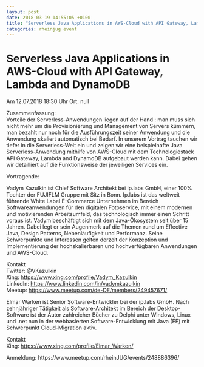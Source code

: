 ```yaml
---
layout: post
date: 2018-03-19 14:55:05 +0100
title: "Serverless Java Applications in AWS-Cloud with API Gateway, Lambda and DynamoDB"
categories: rheinjug event
---
```

# Serverless Java Applications in AWS-Cloud with API Gateway, Lambda and DynamoDB
Am 12.07.2018 18:30 Uhr
Ort: null
<p>Zusammenfassung:<br/>Vorteile der Serverless-Anwendungen liegen auf der Hand : man muss sich nicht mehr um die Provisionierung und Management von Servers kümmern, man bezahlt nur noch für die Ausführungszeit seiner Anwendung und die Anwendung skaliert automatisch bei Bedarf. In unserem Vortrag tauchen wir tiefer in die Serverless-Welt ein und zeigen wir eine beispielhafte Java Serverless-Anwendung mithilfe von AWS-Cloud mit dem Technologiestack API Gateway, Lambda and DynamoDB aufgebaut werden kann. Dabei gehen wir detailliert auf die Funktionsweise der jeweiligen Services ein.</p> <p>Vortragende:</p> <p>Vadym Kazulkin ist Chief Software Architekt bei ip.labs GmbH, einer 100% Tochter der FUJIFLM Gruppe mit Sitz in Bonn. Ip.labs ist das weltweit führende White Label E-Commerce Unternehmen im Bereich Softwareanwendungen für den digitalen Fotoservice, mit einem modernen und motivierenden Arbeitsumfeld, das technologisch immer einen Schritt voraus ist. Vadym beschäftigt sich mit dem Java-Ökosystem seit über 15 Jahren. Dabei legt er sein Augenmerk auf die Themen rund um Effective Java, Design Patterns, Nebenläufigkeit und Performanz. Seine Schwerpunkte und Interessen gelten derzeit der Konzeption und Implementierung der hochskalierbaren und hochverfügbaren Anwendungen und AWS-Cloud.</p> <p>Kontakt<br/>Twitter: @VKazulkin<br/>Xing: <a href="https://www.xing.com/profile/Vadym_Kazulkin" class="linkified">https://www.xing.com/profile/Vadym_Kazulkin</a><br/>LinkedIn: <a href="https://www.linkedin.com/in/vadymkazulkin" class="linkified">https://www.linkedin.com/in/vadymkazulkin</a><br/>Meetup: <a href="https://www.meetup.com/de-DE/members/249457671/" class="linkified">https://www.meetup.com/de-DE/members/249457671/</a></p> <p>Elmar Warken ist Senior Software-Entwickler bei der ip.labs GmbH. Nach zehnjähriger Tätigkeit als Software-Architekt im Bereich der Desktop-Software ist der Autor zahlreicher Bücher zu Delphi unter Windows, Linux und .net nun in der webbasierten Software-Entwicklung mit Java (EE) mit Schwerpunkt Cloud-Migration aktiv.</p> <p>Kontakt<br/>Xing: <a href="https://www.xing.com/profile/Elmar_Warken/" class="linkified">https://www.xing.com/profile/Elmar_Warken/</a></p> 
Anmeldung: https://www.meetup.com/rheinJUG/events/248886396/